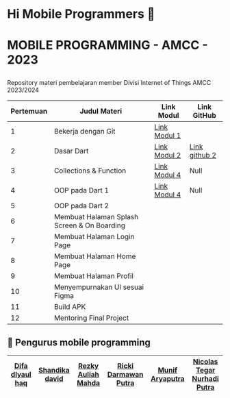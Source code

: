 # Hi Mobile Programmers 👋
# <p align="left">MOBILE PROGRAMMING - AMCC - 2023</p>
  
Repository materi pembelajaran member Divisi Internet of Things AMCC 2023/2024
  

| Pertemuan | Judul Materi                                     | Link Modul                                                | Link GitHub                                               |
|------------|--------------------------------------------------|-----------------------------------------------------------|-----------------------------------------------------------|
| 1          | Bekerja dengan Git                              | [Link Modul 1](https://medium.com/amcc-amikom/bekerja-dengan-git-a4529404d935)||
| 2          | Dasar Dart                                      | [Link Modul 2](https://medium.com/amcc-amikom/dasar-dart-8ed608605295)| [Link github 2](https://github.com/amccamikom/amcc-mobile-2023/tree/pelatihan-2) |
| 3          | Collections & Function | [Link Modul 4](https://medium.com/amcc-amikom/collections-function-20f7cfc570be)| Null                |
| 4          | OOP pada Dart 1                                 | [Link Modul 4](https://medium.com/amcc-amikom/perkenalan-object-oriented-programming-pada-dart-a3691ffb87d0)| Null      |
| 5          | OOP pada Dart 2                                 |                                                           |                                                           |
| 6          | Membuat Halaman Splash Screen & On Boarding     |                                                           |                                                           |
| 7          | Membuat Halaman Login Page                      |                                                           |                                                           |
| 8          | Membuat Halaman Home Page                       |                                                           |                                                           |
| 9          | Membuat Halaman Profil                          |                                                           |                                                           |
| 10         | Menyempurnakan UI sesuai Figma                  |                                                           |                                                           |
| 11         | Build APK                                        |                                                           |                                                           |
| 12         | Mentoring Final Project                         |                                                           |                                                           |

## 🙇 Pengurus mobile programming

| [Difa dlyaul haq ](https://github.com/difadlyaulhaq)| [Shandika david](https://github.com/shandikadav#-about-me) | [Rezky Auliah Mahda ](https://github.com/RzkyAul30) | [Ricki Darmawan Putra](https://github.com/RickiGut) |  [Munif Aryaputra](https://github.com/xicerya)|[Nicolas Tegar Nurhadi Putra ](https://github.com/nicolast74)|
| -------- | -------- | -------- | -------- | -------- | -------- | 

        
        
        
